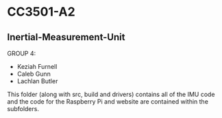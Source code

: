 # CC3501-A2
## Inertial-Measurement-Unit

GROUP 4: 
* Keziah Furnell
* Caleb Gunn
* Lachlan Butler

This folder (along with src, build and drivers) contains all of the IMU code and the code for the Raspberry Pi and website are contained within the subfolders. 
